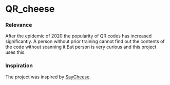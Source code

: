 # QR_cheese




<h3>Relevance</h3>
<p>After the epidemic of 2020 the popularity of QR codes has increased significantly. A person without prior training cannot find out the contents of the code without scanning it.But person is very curious and this project uses this. </p>
<h3>Inspiration</h3>
<p>The project was inspired by <a href = "https://github.com/hangetzzu/saycheese">SayCheese</a>.</p>


